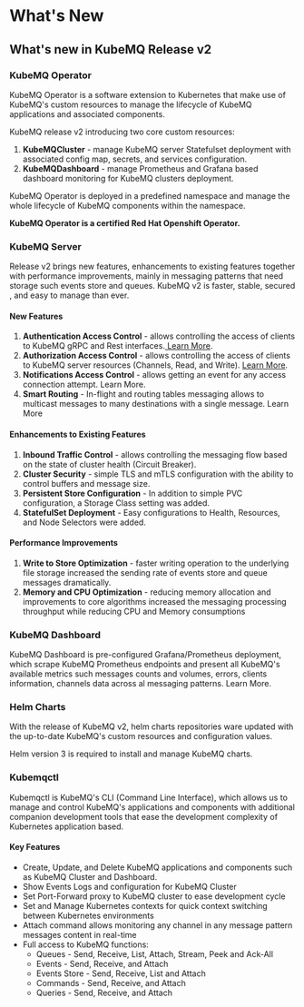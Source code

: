 # What's New

## What's new in KubeMQ Release v2

### KubeMQ Operator

KubeMQ Operator is a software extension to Kubernetes that make use of KubeMQ's custom resources to manage the lifecycle of KubeMQ applications and associated components.

KubeMQ release v2 introducing two core custom resources:

1. **KubeMQCluster** - manage KubeMQ server Statefulset deployment with associated config map, secrets, and services configuration.
2. **KubeMQDashboard** - manage Prometheus and Grafana based dashboard monitoring for KubeMQ clusters deployment.

KubeMQ Operator is deployed in a predefined namespace and manage the whole lifecycle of KubeMQ components within the namespace.

**KubeMQ Operator is a certified Red Hat Openshift Operator.**

### KubeMQ Server

Release v2 brings new features, enhancements to existing features together with performance improvements, mainly in messaging patterns that need storage such events store and queues. KubeMQ v2 is faster, stable, secured , and easy to manage than ever.

#### New Features

1. **Authentication Access Control** - allows controlling the access of clients to KubeMQ gRPC and Rest interfaces.[ Learn More](learn/access-control/authentication.md).
2. **Authorization Access Control** - allows controlling the access of clients to KubeMQ server resources \(Channels, Read, and Write\). [Learn More](learn/access-control/authorization.md).
3. **Notifications Access Control** - allows getting an event for any access connection attempt.  Learn More.
4. **Smart Routing** - In-flight and routing tables messaging allows to multicast messages to many destinations with a single message. Learn More

#### Enhancements to Existing Features

1. **Inbound Traffic Control** - allows controlling the messaging flow based on the state of cluster health \(Circuit Breaker\).
2. **Cluster Security** - simple TLS and mTLS configuration with the ability to control buffers and message size.
3. **Persistent Store Configuration** - In addition to simple PVC configuration, a Storage Class setting was added.
4. **StatefulSet Deployment** - Easy configurations to Health, Resources, and Node Selectors were added.

#### Performance Improvements

1. **Write to Store Optimization** - faster writing operation to the underlying file storage increased the sending rate of events store and queue messages dramatically.
2. **Memory and CPU Optimization** - reducing memory allocation and improvements to core algorithms increased the messaging processing throughput while reducing CPU and Memory consumptions

### KubeMQ Dashboard

KubeMQ Dashboard is pre-configured Grafana/Prometheus deployment, which scrape KubeMQ Prometheus endpoints and present all KubeMQ's available metrics such messages counts and volumes, errors, clients information, channels data across al messaging patterns. Learn More.

### Helm Charts

With the release of KubeMQ v2, helm charts repositories ware updated with the up-to-date KubeMQ's custom resources and configuration values.

Helm version 3 is required to install and manage KubeMQ charts.

### Kubemqctl

Kubemqctl is KubeMQ's CLI \(Command Line Interface\), which allows us to manage and control KubeMQ's applications and components with additional companion development tools that ease the development complexity of Kubernetes application based.

#### Key Features

* Create, Update, and Delete KubeMQ applications and components such as KubeMQ Cluster and Dashboard.
* Show Events Logs and configuration for KubeMQ Cluster
* Set Port-Forward proxy to KubeMQ cluster to ease development cycle
* Set and Manage Kubernetes contexts for quick context switching between Kubernetes environments
* Attach command allows monitoring any channel in any message pattern messages content  in real-time
* Full access to KubeMQ functions:
  * Queues - Send, Receive, List, Attach, Stream, Peek and Ack-All
  * Events - Send, Receive, and Attach
  * Events Store - Send, Receive, List and Attach
  * Commands - Send, Receive, and Attach
  * Queries - Send, Receive, and Attach

